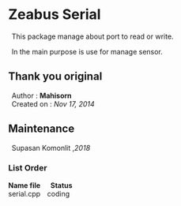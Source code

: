 <h1> Zeabus Serial </h1>  
&ensp;This package manage about port to read or write.<br/>

&ensp;In the main purpose is use for manage sensor.<br/>

<h2> Thank you original </h2>
&ensp;Author : <strong>Mahisorn</strong><br/>
&ensp;Created on : <em>Nov 17, 2014</em>

<h2> Maintenance </h2>
&ensp;Supasan Komonlit ,<em>2018</em>

<h3> List Order </h3>
<strong>Name file &ensp;&ensp; Status</strong><br/>
serial.cpp&ensp;&ensp;coding
